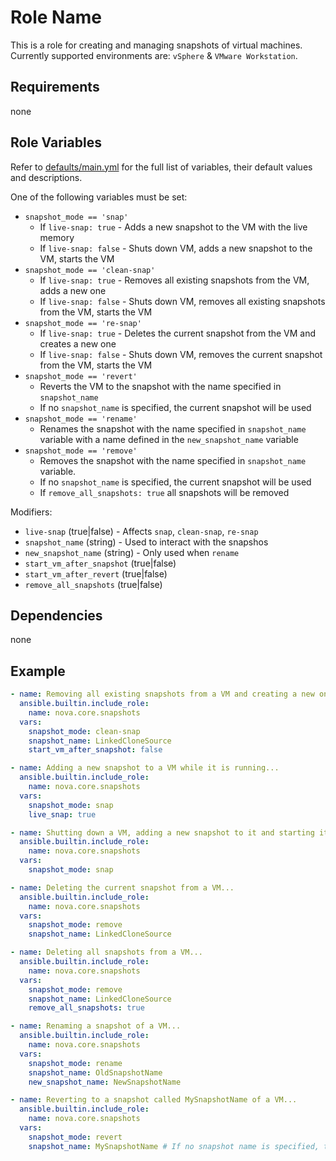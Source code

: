 # Role Name

This is a role for creating and managing snapshots of virtual machines. Currently supported environments are: `vSphere` & `VMware Workstation`.

## Requirements

none

## Role Variables

Refer to [defaults/main.yml](https://github.com/novateams/nova.core/blob/main/nova/core/roles/snapshots/defaults/main.yml) for the full list of variables, their default values and descriptions.

One of the following variables must be set:

- `snapshot_mode == 'snap'`
  - If `live-snap: true` - Adds a new snapshot to the VM with the live memory
  - If `live-snap: false` - Shuts down VM, adds a new snapshot to the VM, starts the VM
- `snapshot_mode == 'clean-snap'`
  - If `live-snap: true` - Removes all existing snapshots from the VM, adds a new one
  - If `live-snap: false` - Shuts down VM, removes all existing snapshots from the VM, starts the VM
- `snapshot_mode == 're-snap'`
  - If `live-snap: true` - Deletes the current snapshot from the VM and creates a new one
  - If `live-snap: false` - Shuts down VM, removes the current snapshot from the VM, starts the VM
- `snapshot_mode == 'revert'`
  - Reverts the VM to the snapshot with the name specified in `snapshot_name`
  - If no `snapshot_name` is specified, the current snapshot will be used
- `snapshot_mode == 'rename'`
  - Renames the snapshot with the name specified in `snapshot_name` variable with a name defined in the `new_snapshot_name` variable
- `snapshot_mode == 'remove'`
  - Removes the snapshot with the name specified in `snapshot_name` variable.
  - If no `snapshot_name` is specified, the current snapshot will be used
  - If `remove_all_snapshots: true` all snapshots will be removed

Modifiers:

- `live-snap` (true|false) - Affects `snap`, `clean-snap`, `re-snap`
- `snapshot_name` (string) - Used to interact with the snapshos
- `new_snapshot_name` (string) - Only used when `rename`
- `start_vm_after_snapshot` (true|false)
- `start_vm_after_revert` (true|false)
- `remove_all_snapshots` (true|false)

## Dependencies

none

## Example

```yml
- name: Removing all existing snapshots from a VM and creating a new one with a name LinkedCloneSource and not starting VM after snapshot...
  ansible.builtin.include_role:
    name: nova.core.snapshots
  vars:
    snapshot_mode: clean-snap
    snapshot_name: LinkedCloneSource
    start_vm_after_snapshot: false
```

```yml
- name: Adding a new snapshot to a VM while it is running...
  ansible.builtin.include_role:
    name: nova.core.snapshots
  vars:
    snapshot_mode: snap
    live_snap: true
```

```yml
- name: Shutting down a VM, adding a new snapshot to it and starting it again...
  ansible.builtin.include_role:
    name: nova.core.snapshots
  vars:
    snapshot_mode: snap
```

```yml
- name: Deleting the current snapshot from a VM...
  ansible.builtin.include_role:
    name: nova.core.snapshots
  vars:
    snapshot_mode: remove
    snapshot_name: LinkedCloneSource
```

```yml
- name: Deleting all snapshots from a VM...
  ansible.builtin.include_role:
    name: nova.core.snapshots
  vars:
    snapshot_mode: remove
    snapshot_name: LinkedCloneSource
    remove_all_snapshots: true
```

```yml
- name: Renaming a snapshot of a VM...
  ansible.builtin.include_role:
    name: nova.core.snapshots
  vars:
    snapshot_mode: rename
    snapshot_name: OldSnapshotName
    new_snapshot_name: NewSnapshotName
```

```yml
- name: Reverting to a snapshot called MySnapshotName of a VM...
  ansible.builtin.include_role:
    name: nova.core.snapshots
  vars:
    snapshot_mode: revert
    snapshot_name: MySnapshotName # If no snapshot name is specified, the latest current will be used
```
